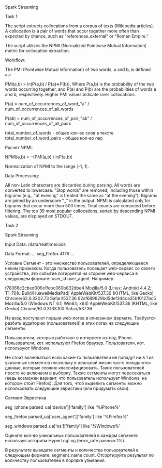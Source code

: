 Spark Streaming

Task 1

The script extracts collocations from a corpus of texts (Wikipedia articles). A collocation is a pair of words that occur together more often than expected by chance, such as "references_external" or "Roman Empire."

The script utilizes the NPMI (Normalized Pointwise Mutual Information) metric for collocation extraction.

Workflow:

The PMI (Pointwise Mutual Information) of two words, a and b, is defined as:

PMI(a,b) = ln(P(a,b) / P(a)∗P(b)),
Where P(a,b) is the probability of the two words occurring together, and  P(a) and P(b) are the probabilities of words a and b, respectively.
Higher PMI values indicate rarer collocations.

P(a) = num_of_occurrences_of_word_"a" / num_of_occurrences_of_all_words

P(ab) = num_of_occurrences_of_pair_"ab" / num_of_occurrences_of_all_pairs

total_number_of_words - общее кол-во слов в тексте
total_number_of_word_pairs - общее кол-во пар

Расчет NPMI:

NPMI(a,b) = −(PMI(a,b) / lnP(a,b))

Normalization of NPMI to the range [-1, 1].

Data Processing:

All non-Latin characters are discarded during parsing.
All words are converted to lowercase.
"Stop words" are removed, including those within bigrams (e.g., "at evening" is treated the same as "at the evening").
Bigrams are joined by an underscore "_" in the output.
NPMI is calculated only for bigrams that occur more than 500 times.
Total counts are computed before filtering.
The top 39 most popular collocations, sorted by descending NPMI values, are displayed on STDOUT.



Task 2

Spark Streaming

Input Data: /data/realtime/uids

Data Format:
...
seg_firefox 4176
...

Условие
Сегмент - это множество пользователей, определяющееся неким признаком. Когда пользователь посещает web-сервис со своего устройства, это событие логируется на стороне web-сервиса в следующем формате: user_id <tab> user_agent. Например:

f78366c2cbed009e1febc060b832dbe4	Mozilla/5.0 (Linux; Android 4.4.2; T1-701u Build/HuaweiMediaPad) AppleWebKit/537.36 (KHTML, like Gecko) Chrome/62.0.3202.73 Safari/537.36
62af689829bd5def3d4ca35b10127bc5	Mozilla/5.0 (Windows NT 6.1; Win64; x64) AppleWebKit/537.36 (KHTML, like Gecko) Chrome/61.0.3163.100 Safari/537.36


На вход поступают порции web-логов в описанном формате. Требуется разбить аудиторию (пользователей) в этих логах на следующие сегменты:

Пользователи, которые работают в интернете из-под IPhone.
Пользователи, кот. используют Firefox браузер.
Пользователи, кот. используют Windows.

Не стоит волноваться если какие-то пользователи не попадут ни в 1 из указанных сегментов поскольку в реальной жизни часто попадаются данные, которые сложно классифицировать. Таких пользователей просто не включаем в выборку.
Также сегменты могут пересекаться (ведь возможен вариант, что пользователь использует Windows, на котором стоит Firefox). Для того, чтоб выделить сегменты можно использовать следующие эвристики (или придумать свои):



Сегмент
Эвристика




seg_iphone
parsed_ua['device']['family'] like '%iPhone%'


seg_firefox
parsed_ua['user_agent']['family'] like '%Firefox%'


seg_windows
parsed_ua['os']['family'] like '%Windows%'



Оцените кол-во уникальных пользователей в каждом сегменте используя алгоритм 
HyperLogLog (error_rate равным 1%).

В результате выведите сегменты и количества пользователей в следующем формате: segment_name <tab> count. Отсортируйте результат по количеству пользователей в порядке убывания.
